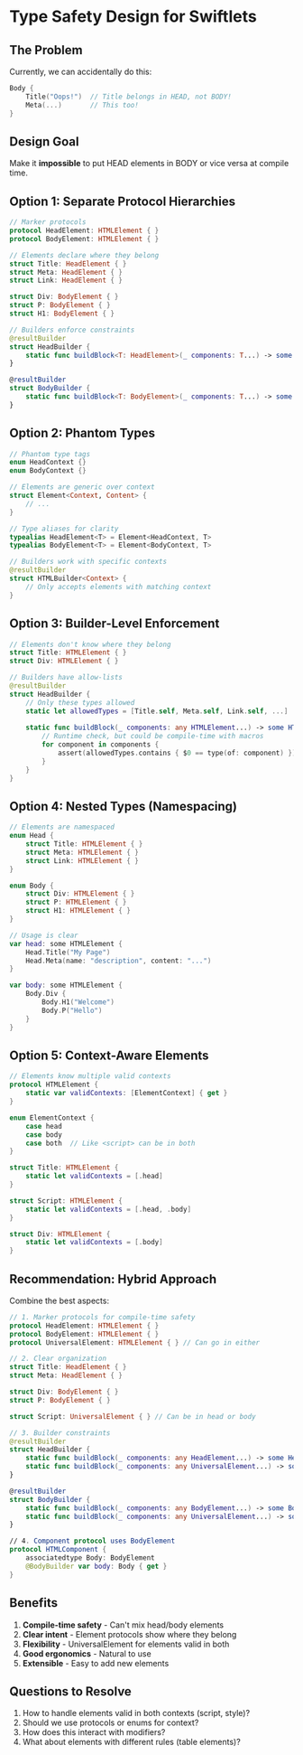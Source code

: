 # Type Safety Design for Swiftlets

## The Problem

Currently, we can accidentally do this:
```swift
Body {
    Title("Oops!")  // Title belongs in HEAD, not BODY!
    Meta(...)       // This too!
}
```

## Design Goal

Make it **impossible** to put HEAD elements in BODY or vice versa at compile time.

## Option 1: Separate Protocol Hierarchies

```swift
// Marker protocols
protocol HeadElement: HTMLElement { }
protocol BodyElement: HTMLElement { }

// Elements declare where they belong
struct Title: HeadElement { }
struct Meta: HeadElement { }
struct Link: HeadElement { }

struct Div: BodyElement { }
struct P: BodyElement { }
struct H1: BodyElement { }

// Builders enforce constraints
@resultBuilder
struct HeadBuilder {
    static func buildBlock<T: HeadElement>(_ components: T...) -> some HeadElement
}

@resultBuilder
struct BodyBuilder {
    static func buildBlock<T: BodyElement>(_ components: T...) -> some BodyElement
}
```

## Option 2: Phantom Types

```swift
// Phantom type tags
enum HeadContext {}
enum BodyContext {}

// Elements are generic over context
struct Element<Context, Content> {
    // ...
}

// Type aliases for clarity
typealias HeadElement<T> = Element<HeadContext, T>
typealias BodyElement<T> = Element<BodyContext, T>

// Builders work with specific contexts
@resultBuilder
struct HTMLBuilder<Context> {
    // Only accepts elements with matching context
}
```

## Option 3: Builder-Level Enforcement

```swift
// Elements don't know where they belong
struct Title: HTMLElement { }
struct Div: HTMLElement { }

// Builders have allow-lists
@resultBuilder
struct HeadBuilder {
    // Only these types allowed
    static let allowedTypes = [Title.self, Meta.self, Link.self, ...]
    
    static func buildBlock(_ components: any HTMLElement...) -> some HTMLElement {
        // Runtime check, but could be compile-time with macros
        for component in components {
            assert(allowedTypes.contains { $0 == type(of: component) })
        }
    }
}
```

## Option 4: Nested Types (Namespacing)

```swift
// Elements are namespaced
enum Head {
    struct Title: HTMLElement { }
    struct Meta: HTMLElement { }
    struct Link: HTMLElement { }
}

enum Body {
    struct Div: HTMLElement { }
    struct P: HTMLElement { }
    struct H1: HTMLElement { }
}

// Usage is clear
var head: some HTMLElement {
    Head.Title("My Page")
    Head.Meta(name: "description", content: "...")
}

var body: some HTMLElement {
    Body.Div {
        Body.H1("Welcome")
        Body.P("Hello")
    }
}
```

## Option 5: Context-Aware Elements

```swift
// Elements know multiple valid contexts
protocol HTMLElement {
    static var validContexts: [ElementContext] { get }
}

enum ElementContext {
    case head
    case body
    case both  // Like <script> can be in both
}

struct Title: HTMLElement {
    static let validContexts = [.head]
}

struct Script: HTMLElement {
    static let validContexts = [.head, .body]
}

struct Div: HTMLElement {
    static let validContexts = [.body]
}
```

## Recommendation: Hybrid Approach

Combine the best aspects:

```swift
// 1. Marker protocols for compile-time safety
protocol HeadElement: HTMLElement { }
protocol BodyElement: HTMLElement { }
protocol UniversalElement: HTMLElement { } // Can go in either

// 2. Clear organization
struct Title: HeadElement { }
struct Meta: HeadElement { }

struct Div: BodyElement { }
struct P: BodyElement { }

struct Script: UniversalElement { } // Can be in head or body

// 3. Builder constraints
@resultBuilder
struct HeadBuilder {
    static func buildBlock(_ components: any HeadElement...) -> some HeadElement
    static func buildBlock(_ components: any UniversalElement...) -> some HeadElement
}

@resultBuilder  
struct BodyBuilder {
    static func buildBlock(_ components: any BodyElement...) -> some BodyElement
    static func buildBlock(_ components: any UniversalElement...) -> some BodyElement
}

// 4. Component protocol uses BodyElement
protocol HTMLComponent {
    associatedtype Body: BodyElement
    @BodyBuilder var body: Body { get }
}
```

## Benefits

1. **Compile-time safety** - Can't mix head/body elements
2. **Clear intent** - Element protocols show where they belong
3. **Flexibility** - UniversalElement for elements valid in both
4. **Good ergonomics** - Natural to use
5. **Extensible** - Easy to add new elements

## Questions to Resolve

1. How to handle elements valid in both contexts (script, style)?
2. Should we use protocols or enums for context?
3. How does this interact with modifiers?
4. What about elements with different rules (table elements)?